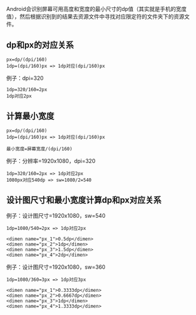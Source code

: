 
Android会识别屏幕可用高度和宽度的最小尺寸的dp值（其实就是手机的宽度值），然后根据识别到的结果去资源文件中寻找对应限定符的文件夹下的资源文件。


## dp和px的对应关系
```
px=dp/(dpi/160)
1dp=(dpi/160)px => 1dp对应(dpi/160)px
```

例子：dpi=320
```
1dp=320/160=2px
1dp对应2px
```

## 计算最小宽度
```
px=dp/(dpi/160)
1dp=(dpi/160)px => 1dp对应(dpi/160)px

最小宽度=屏幕宽度/(dpi/160)
```

例子：分辨率=1920x1080，dpi=320
```
1dp=320/160=2px => 1dp对应2px
1080px对应540dp => sw=1080/2=540
```


## 设计图尺寸和最小宽度计算dp和px对应关系
例子：设计图尺寸=1920x1080，sw=540
```
1dp=1080/540=2px => 1dp对应2px

<dimen name="px_1">0.5dp</dimen>
<dimen name="px_2">1dp</dimen>
<dimen name="px_3">1.5dp</dimen>
<dimen name="px_4">2dp</dimen>
```

例子：设计图尺寸=1920x1080，sw=360

```
1dp=1080/360=3px => 1dp对应3px

<dimen name="px_1">0.3333dp</dimen>
<dimen name="px_2">0.6667dp</dimen>
<dimen name="px_3">1dp</dimen>
<dimen name="px_4">1.3333dp</dimen>
```